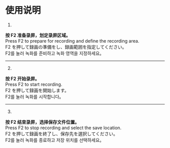 # 使用说明

1.  
**按 F2 准备录屏，划定录屏区域。**  
Press F2 to prepare for recording and define the recording area.  
F2 を押して録画の準備をし、録画範囲を指定してください。  
F2를 눌러 녹화를 준비하고 녹화 영역을 지정하세요。  

---

2.  
**按 F2 开始录屏。**  
Press F2 to start recording.  
F2 を押して録画を開始します。  
F2를 눌러 녹화를 시작합니다。  

---

3.  
**按 F2 结束录屏，选择保存文件位置。**  
Press F2 to stop recording and select the save location.  
F2 を押して録画を終了し、保存先を選択してください。  
F2를 눌러 녹화를 종료하고 저장 위치를 선택하세요。  
